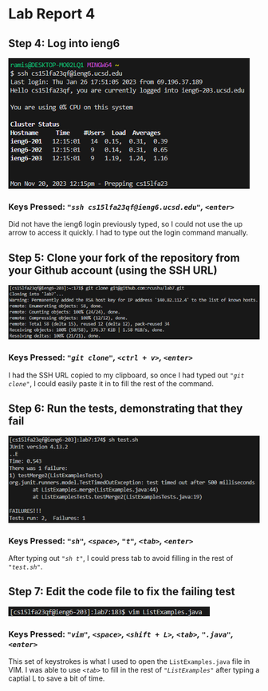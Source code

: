 # **Lab Report 4**

## Step 4: Log into ieng6

![Image](../labreport4-images/labreport4-4.png)

### **Keys Pressed:** *`"ssh cs15lfa23qf@ieng6.ucsd.edu"`,  `<enter>`*

Did not have the ieng6 login previously typed, so I could not use the up arrow to access it quickly. I had to type out the login command manually.

## Step 5: Clone your fork of the repository from your Github account (using the SSH URL)

![Image](../labreport4-images/labreport4-5.png)

### **Keys Pressed:** *`"git clone"`, `<ctrl + v>`, `<enter>`*

I had the SSH URL copied to my clipboard, so once I had typed out *`"git clone"`*, I could easily paste it in to fill the rest of the command.

## Step 6: Run the tests, demonstrating that they fail

![Image](../labreport4-images/labreport4-6.png)

### **Keys Pressed:** *`"sh"`, `<space>`, `"t"`, `<tab>`, `<enter>`*

After typing out *`"sh t"`*, I could press tab to avoid filling in the rest of *`"test.sh"`*.

## Step 7: Edit the code file to fix the failing test

![Image](../labreport4-images/labreport4-7.png)

### **Keys Pressed:** *`"vim"`, `<space>`, `<shift + L>`, `<tab>`, `".java"`, `<enter>`*

This set of keystrokes is what I used to open the `ListExamples.java` file in VIM. I was able to use *`<tab>`* to fill in the rest of *`"ListExamples"`* after typing a captial L to save a bit of time.
